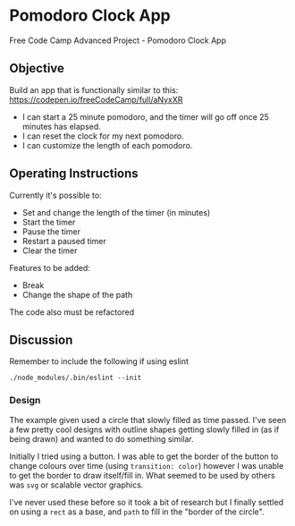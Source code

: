 # Pomodoro Clock App

Free Code Camp Advanced Project - Pomodoro Clock App

## Objective

Build an app that is functionally similar to this: https://codepen.io/freeCodeCamp/full/aNyxXR

* I can start a 25 minute pomodoro, and the timer will go off once 25 minutes has elapsed.
* I can reset the clock for my next pomodoro.
* I can customize the length of each pomodoro.

## Operating Instructions

<!-- <img src="" width="450" alt=""> -->
Currently it's possible to:
* Set and change the length of the timer (in minutes)
* Start the timer
* Pause the timer
* Restart a paused timer
* Clear the timer

Features to be added:
* Break
* Change the shape of the path

The code also must be refactored


## Discussion

Remember to include the following if using eslint
```
./node_modules/.bin/eslint --init
```
### Design

The example given used a circle that slowly filled as time passed. I've seen a few pretty cool designs with outline shapes getting slowly filled in (as if being drawn) and wanted to do something similar.

Initially I tried using a button. I was able to get the border of the button to change colours over time (using `transition: color`) however I was unable to get the border to draw itself/fill in. What seemed to be used by others was `svg` or scalable vector graphics.

I've never used these before so it took a bit of research but I finally settled on using a `rect` as a base, and `path` to fill in the "border of the circle".

